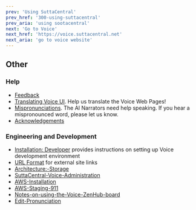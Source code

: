 ```yaml
---
prev: 'Using SuttaCentral'
prev_href: '300-using-suttacentral'
prev_aria: 'using sootacentral'
next: 'Go to Voice'
next_href: 'https://voice.suttacentral.net'
next_aria: 'go to voice website'
---
```

## Other

### Help
* <a href="https://discourse.suttacentral.net/tags/sc-voice" target="_blank">Feedback</a>
* [Translating Voice UI](/sc-voice/en/401-translating-voice-ui). Help us translate the Voice Web Pages!
* [Mispronunciations](/sc-voice/en/401-mispronunciations). The AI Narrators need help speaking. If you hear a mispronounced word, please let us know.
* [Acknowledgements](/sc-voice/en/401-acknowledgements)

### Engineering and Development
* [Installation: Developer](/sc-voice/en/490-dev-install) provides instructions on setting up Voice development environment
* [URL Format](/sc-voice/en/490-url-format) for external site links
* [Architecture:-Storage](/sc-voice/en/490-arch-storage)
* [SuttaCentral-Voice-Administration](/sc-voice/en/490-scv-admin)
* [AWS-Installation](/sc-voice/en/490-aws-install)
* [AWS-Staging-911](/sc-voice/en/490-aws-staging-911)
* [Notes-on-using-the-Voice-ZenHub-board](/sc-voice/en/490-zenhub)
* [Edit-Pronunciation](/sc-voice/en/401-edit-pronunciation)


